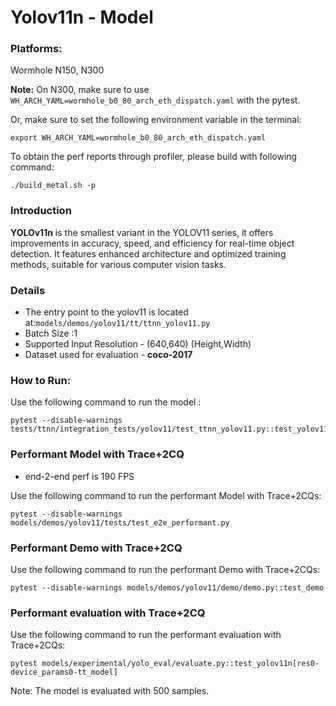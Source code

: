 # Yolov11n - Model

### Platforms:

Wormhole N150, N300

**Note:** On N300, make sure to use `WH_ARCH_YAML=wormhole_b0_80_arch_eth_dispatch.yaml` with the pytest.

Or, make sure to set the following environment variable in the terminal:
```
export WH_ARCH_YAML=wormhole_b0_80_arch_eth_dispatch.yaml
```

To obtain the perf reports through profiler, please build with following command:
```
./build_metal.sh -p
```

### Introduction

**YOLOv11n** is the smallest variant in the YOLOV11 series, it offers improvements in accuracy, speed, and efficiency for real-time object detection. It features enhanced architecture and optimized training methods, suitable for various computer vision tasks.


### Details

- The entry point to the yolov11 is located at:`models/demos/yolov11/tt/ttnn_yolov11.py`
- Batch Size :1
- Supported Input Resolution - (640,640) (Height,Width)
- Dataset used for evaluation - **coco-2017**

### How to Run:

Use the following command to run the model :

```
pytest --disable-warnings tests/ttnn/integration_tests/yolov11/test_ttnn_yolov11.py::test_yolov11
```

### Performant Model with Trace+2CQ
- end-2-end perf is 190 FPS

Use the following command to run the performant Model with Trace+2CQs:

```
pytest --disable-warnings models/demos/yolov11/tests/test_e2e_performant.py
```
### Performant Demo with Trace+2CQ

Use the following command to run the performant Demo with Trace+2CQs:

```
pytest --disable-warnings models/demos/yolov11/demo/demo.py::test_demo
```

### Performant evaluation with Trace+2CQ
Use the following command to run the performant evaluation with Trace+2CQs:

```
pytest models/experimental/yolo_eval/evaluate.py::test_yolov11n[res0-device_params0-tt_model]
```
Note: The model is evaluated with 500 samples.
